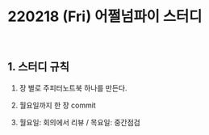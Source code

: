 # 220218 (Fri) 어쩔넘파이 스터디

<br>

## 1. 스터디 규칙

1. 장 별로 주피터노트북 하나를 만든다.

2. 월요일까지 한 장 commit

3. 월요일: 회의에서 리뷰 / 목요일: 중간점검